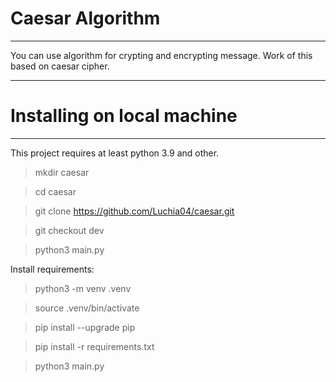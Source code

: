 # Caesar Algorithm

-------------
You can use algorithm for crypting and encrypting message. Work of this based on caesar cipher.

-------------

# Installing on local machine

------------
This project requires at least python 3.9 and other.

> mkdir caesar

> cd caesar

> git clone https://github.com/Luchia04/caesar.git

> git checkout dev

> python3 main.py

Install requirements:

> python3 -m venv .venv

> source .venv/bin/activate

> pip install --upgrade pip

> pip install -r requirements.txt

> python3 main.py
